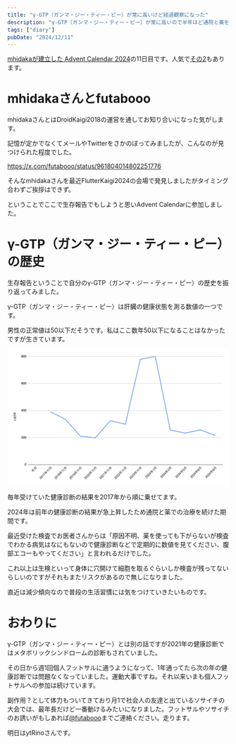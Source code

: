 ```yaml
---
title: "γ-GTP（ガンマ・ジー・ティー・ピー）が常に高いけど経過観察になった"
description: "γ-GTP（ガンマ・ジー・ティー・ピー）が常に高いので半年ほど通院と薬を飲むのを続けたけど結果原因不明で経過観察になった"
tags: ["diary"]
pubDate: "2024/12/11"
---
```


[mhidakaが建立した Advent Calendar 2024](https://adventar.org/calendars/10958)の11日目です。人気で[その2](https://adventar.org/calendars/10964)もあります。

# mhidakaさんとfutabooo

mhidakaさんとはDroidKaigi2018の運営を通してお知り合いになった気がします。

記憶が定かでなくてメールやTwitterをさかのぼってみましたが、こんなのが見つけられた程度でした。

https://x.com/futabooo/status/961804014802251776

そんなmhidakaさんを最近FlutterKaigi2024の会場で発見しましたがタイミング合わずご挨拶はできず。

ということでここで生存報告でもしようと思いAdvent Calendarに参加しました。

# γ-GTP（ガンマ・ジー・ティー・ピー）の歴史

生存報告ということで自分のγ-GTP（ガンマ・ジー・ティー・ピー）の歴史を振り返ってみました。

γ-GTP（ガンマ・ジー・ティー・ピー）は肝臓の健康状態を測る数値の一つです。

男性の正常値は50以下だそうです。私はここ数年50以下になることはなかったですが生きています。

![γ-GTPの歴史](../../assets/2024/mhidaka-advent-calendar/20241210225312.png)

毎年受けていた健康診断の結果を2017年から順に乗せてます。

2024年は前年の健康診断の結果が急上昇したため通院と薬での治療を続けた期間です。

最近受けた検査でお医者さんからは「原因不明、薬を使っても下がらないが検査でわかる病気はなにもないので健康診断などで定期的に数値を見てください、腹部エコーもやってください」と言われるだけでした。

これ以上は生検といって身体に穴開けて細胞を取るぐらいしか検査が残ってないらしいのですがそれもまたリスクがあるので無しになりました。

直近は減少傾向なので普段の生活習慣には気をつけていきたいものです。

# おわりに

γ-GTP（ガンマ・ジー・ティー・ピー）とは別の話ですが2021年の健康診断ではメタボリックシンドロームの診断もされていました。

その日から週1回個人フットサルに通うようになって、1年通ってたら次の年の健康診断では問題なくなっていました。運動大事ですね。それ以来いまも個人フットサルへの参加は続けています。

副作用？として体力もついてきており月1で社会人の友達と出ているソサイチの大会では、最年長だけど一番動けるみたいになりました。フットサルやソサイチのお誘いがもしあれば[@futabooo](https://x.com/futabooo)までご連絡ください。走ります。

明日はytRinoさんです。